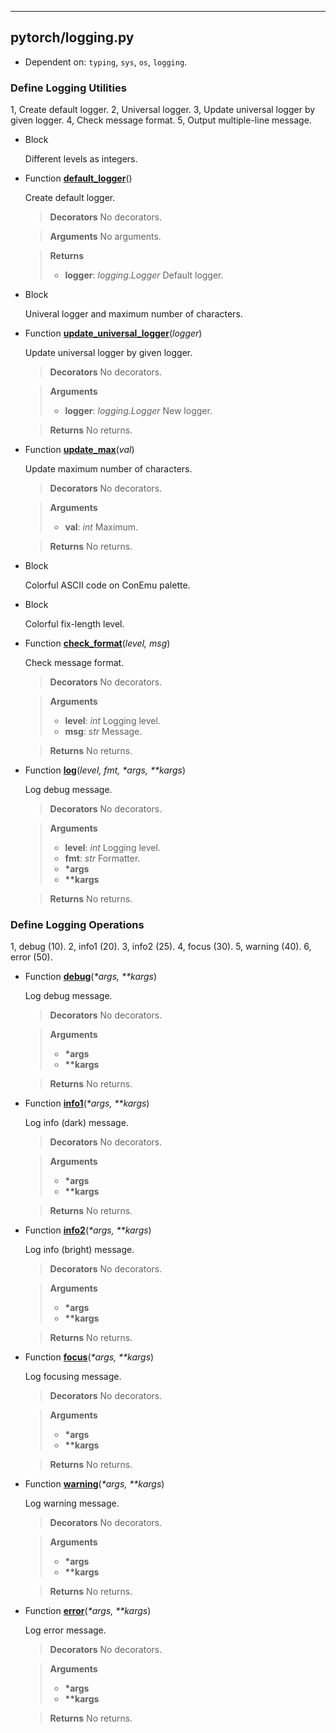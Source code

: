 
---

## pytorch/logging.py

- Dependent on: `typing`, `sys`, `os`, `logging`.

### Define Logging Utilities

1, Create default logger. 2, Universal logger. 3, Update universal logger by given logger. 4, Check message format. 5, Output multiple-line message.

- Block

  Different levels as integers.

- Function [**default_logger**](https://github.com/gao462/MLRepo/blob/master/pytorch/logging.py#L45)()

  Create default logger.

  > **Decorators**
  > No decorators.

  > **Arguments**
  > No arguments.

  > **Returns**
  > - **logger**: *logging.Logger*
  >   Default logger.

- Block

  Univeral logger and maximum number of characters.

- Function [**update_universal_logger**](https://github.com/gao462/MLRepo/blob/master/pytorch/logging.py#L80)(*logger*)

  Update universal logger by given logger.

  > **Decorators**
  > No decorators.

  > **Arguments**
  > - **logger**: *logging.Logger*
  >   New logger.

  > **Returns**
  > No returns.

- Function [**update_max**](https://github.com/gao462/MLRepo/blob/master/pytorch/logging.py#L98)(*val*)

  Update maximum number of characters.

  > **Decorators**
  > No decorators.

  > **Arguments**
  > - **val**: *int*
  >   Maximum.

  > **Returns**
  > No returns.

- Block

  Colorful ASCII code on ConEmu palette.

- Block

  Colorful fix-length level.

- Function [**check_format**](https://github.com/gao462/MLRepo/blob/master/pytorch/logging.py#L145)(*level, msg*)

  Check message format.

  > **Decorators**
  > No decorators.

  > **Arguments**
  > - **level**: *int*
  >   Logging level.
  > - **msg**: *str*
  >   Message.

  > **Returns**
  > No returns.

- Function [**log**](https://github.com/gao462/MLRepo/blob/master/pytorch/logging.py#L179)(*level, fmt, \*args, \*\*kargs*)

  Log debug message.

  > **Decorators**
  > No decorators.

  > **Arguments**
  > - **level**: *int*
  >   Logging level.
  > - **fmt**: *str*
  >   Formatter.
  > - **\*args**
  > - **\*\*kargs**

  > **Returns**
  > No returns.

### Define Logging Operations

1, debug (10). 2, info1 (20). 3, info2 (25). 4, focus (30). 5, warning (40). 6, error (50).

- Function [**debug**](https://github.com/gao462/MLRepo/blob/master/pytorch/logging.py#L248)(*\*args, \*\*kargs*)

  Log debug message.

  > **Decorators**
  > No decorators.

  > **Arguments**
  > - **\*args**
  > - **\*\*kargs**

  > **Returns**
  > No returns.

- Function [**info1**](https://github.com/gao462/MLRepo/blob/master/pytorch/logging.py#L265)(*\*args, \*\*kargs*)

  Log info (dark) message.

  > **Decorators**
  > No decorators.

  > **Arguments**
  > - **\*args**
  > - **\*\*kargs**

  > **Returns**
  > No returns.

- Function [**info2**](https://github.com/gao462/MLRepo/blob/master/pytorch/logging.py#L282)(*\*args, \*\*kargs*)

  Log info (bright) message.

  > **Decorators**
  > No decorators.

  > **Arguments**
  > - **\*args**
  > - **\*\*kargs**

  > **Returns**
  > No returns.

- Function [**focus**](https://github.com/gao462/MLRepo/blob/master/pytorch/logging.py#L299)(*\*args, \*\*kargs*)

  Log focusing message.

  > **Decorators**
  > No decorators.

  > **Arguments**
  > - **\*args**
  > - **\*\*kargs**

  > **Returns**
  > No returns.

- Function [**warning**](https://github.com/gao462/MLRepo/blob/master/pytorch/logging.py#L316)(*\*args, \*\*kargs*)

  Log warning message.

  > **Decorators**
  > No decorators.

  > **Arguments**
  > - **\*args**
  > - **\*\*kargs**

  > **Returns**
  > No returns.

- Function [**error**](https://github.com/gao462/MLRepo/blob/master/pytorch/logging.py#L333)(*\*args, \*\*kargs*)

  Log error message.

  > **Decorators**
  > No decorators.

  > **Arguments**
  > - **\*args**
  > - **\*\*kargs**

  > **Returns**
  > No returns.